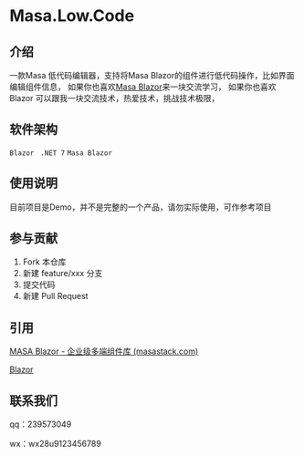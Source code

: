 # Masa.Low.Code

## 介绍
一款Masa 低代码编辑器，支持将Masa Blazor的组件进行低代码操作，比如界面编辑组件信息，
如果你也喜欢[Masa Blazor](https://www.masastack.com/blazor)来一块交流学习，
如果你也喜欢Blazor 可以跟我一块交流技术，热爱技术，挑战技术极限，


## 软件架构
`Blazor ` `.NET 7`  `Masa Blazor`

## 使用说明

目前项目是Demo，并不是完整的一个产品，请勿实际使用，可作参考项目

## 参与贡献

1.  Fork 本仓库
2.  新建 feature/xxx 分支
3.  提交代码
4.  新建 Pull Request

## 引用

[MASA Blazor - 企业级多端组件库 (masastack.com)](https://www.masastack.com/blazor)

[Blazor](https://learn.microsoft.com/aspnet/core/blazor)

## 联系我们

qq：239573049

wx：wx28u9123456789
